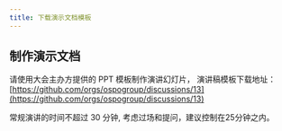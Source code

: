 ```yaml
---
title: 下载演示文档模板
---
```

## 制作演示文档
请使用大会主办方提供的 PPT 模板制作演讲幻灯片， 演讲稿模板下载地址：[https://github.com/orgs/ospogroup/discussions/13](https://github.com/orgs/ospogroup/discussions/13)

常规演讲的时间不超过 30 分钟, 考虑过场和提问，建议控制在25分钟之内。